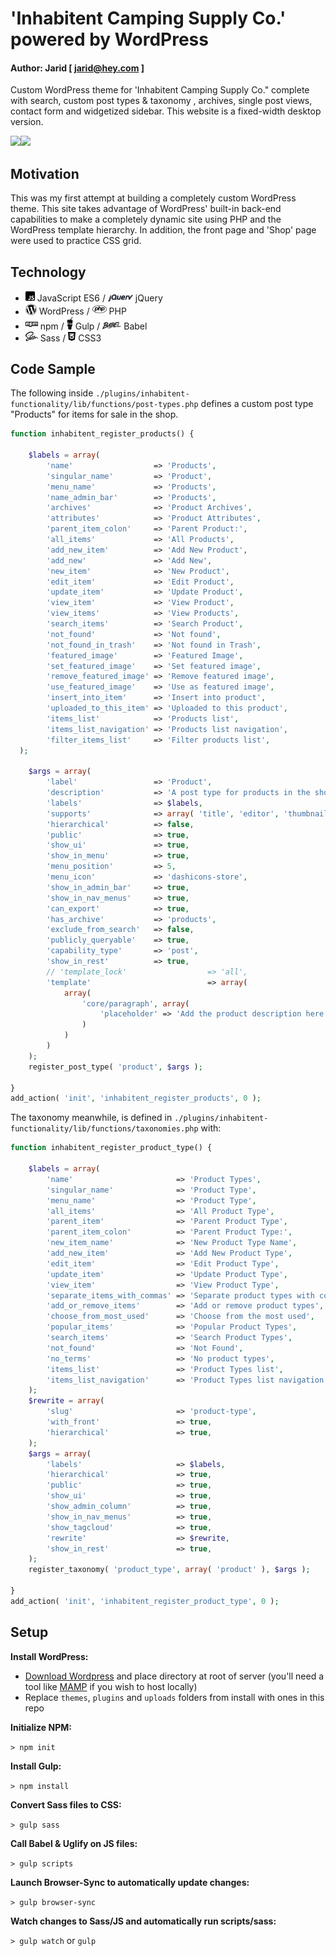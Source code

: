 # 'Inhabitent Camping Supply Co.' powered by WordPress

#### Author: Jarid [ <jarid@hey.com> ]

Custom WordPress theme for 'Inhabitent Camping Supply Co." complete with search, custom post types & taxonomy , archives, single post views, contact form and widgetized sidebar. This website is a fixed-width desktop version.

<img src="./themes/inhabitent-theme/assets/images/readme-images/home-demo.gif" width="425"><img src="./themes/inhabitent-theme/assets/images/readme-images/grid-demo.gif" width="425">

## Motivation

This was my first attempt at building a completely custom WordPress theme. This site takes advantage of WordPress' built-in back-end capabilities to make a completely dynamic site using PHP and the WordPress template hierarchy. In addition, the front page and 'Shop' page were used to practice CSS grid.

## Technology

- <img src="./themes/inhabitent-theme/assets/images/readme-images/js.svg" width="15"> JavaScript ES6 / <img src="./themes/inhabitent-theme/assets/images/readme-images/jquery.svg" width="40"> jQuery
- <img src="./themes/inhabitent-theme/assets/images/readme-images/wordpress.svg" width="18"> WordPress / <img src="./themes/inhabitent-theme/assets/images/readme-images/php.svg" width="23"> PHP
- <img src="./themes/inhabitent-theme/assets/images/readme-images/npm.svg" width="20"> npm / <img src="./themes/inhabitent-theme/assets/images/readme-images/gulp.svg" width="10"> Gulp / <img src="./themes/inhabitent-theme/assets/images/readme-images/babel.svg" width="30"> Babel
- <img src="./themes/inhabitent-theme/assets/images/readme-images/sass.svg" width="20"> Sass / <img src="./themes/inhabitent-theme/assets/images/readme-images/css3.svg" width="12"> CSS3

## Code Sample

The following inside `./plugins/inhabitent-functionality/lib/functions/post-types.php` defines a custom post type "Products" for items for sale in the shop.

```php
function inhabitent_register_products() {

	$labels = array(
		'name'                  => 'Products',
		'singular_name'         => 'Product',
		'menu_name'             => 'Products',
		'name_admin_bar'        => 'Products',
		'archives'              => 'Product Archives',
		'attributes'            => 'Product Attributes',
		'parent_item_colon'     => 'Parent Product:',
		'all_items'             => 'All Products',
		'add_new_item'          => 'Add New Product',
		'add_new'               => 'Add New',
		'new_item'              => 'New Product',
		'edit_item'             => 'Edit Product',
		'update_item'           => 'Update Product',
		'view_item'             => 'View Product',
		'view_items'            => 'View Products',
		'search_items'          => 'Search Product',
		'not_found'             => 'Not found',
		'not_found_in_trash'    => 'Not found in Trash',
		'featured_image'        => 'Featured Image',
		'set_featured_image'    => 'Set featured image',
		'remove_featured_image' => 'Remove featured image',
		'use_featured_image'    => 'Use as featured image',
		'insert_into_item'      => 'Insert into product',
		'uploaded_to_this_item' => 'Uploaded to this product',
		'items_list'            => 'Products list',
		'items_list_navigation' => 'Products list navigation',
		'filter_items_list'     => 'Filter products list',
  );
  
	$args = array(
		'label'                 => 'Product',
		'description'           => 'A post type for products in the shop.',
		'labels'                => $labels,
		'supports'              => array( 'title', 'editor', 'thumbnail', 'revisions' ),
		'hierarchical'          => false,
		'public'                => true,
		'show_ui'               => true,
		'show_in_menu'          => true,
		'menu_position'         => 5,
		'menu_icon'             => 'dashicons-store',
		'show_in_admin_bar'     => true,
		'show_in_nav_menus'     => true,
		'can_export'            => true,
		'has_archive'           => 'products',
		'exclude_from_search'   => false,
		'publicly_queryable'    => true,
		'capability_type'       => 'post',
		'show_in_rest'          => true,
		// 'template_lock'					=> 'all',
		'template'							=> array(
			array(
				'core/paragraph', array(
					'placeholder' => 'Add the product description here.'
				)
			)
		)
	);
	register_post_type( 'product', $args );

}
add_action( 'init', 'inhabitent_register_products', 0 );
```

The taxonomy meanwhile, is defined in `./plugins/inhabitent-functionality/lib/functions/taxonomies.php` with:

```php
function inhabitent_register_product_type() {

	$labels = array(
		'name'                       => 'Product Types',
		'singular_name'              => 'Product Type',
		'menu_name'                  => 'Product Type',
		'all_items'                  => 'All Product Type',
		'parent_item'                => 'Parent Product Type',
		'parent_item_colon'          => 'Parent Product Type:',
		'new_item_name'              => 'New Product Type Name',
		'add_new_item'               => 'Add New Product Type',
		'edit_item'                  => 'Edit Product Type',
		'update_item'                => 'Update Product Type',
		'view_item'                  => 'View Product Type',
		'separate_items_with_commas' => 'Separate product types with commas',
		'add_or_remove_items'        => 'Add or remove product types',
		'choose_from_most_used'      => 'Choose from the most used',
		'popular_items'              => 'Popular Product Types',
		'search_items'               => 'Search Product Types',
		'not_found'                  => 'Not Found',
		'no_terms'                   => 'No product types',
		'items_list'                 => 'Product Types list',
		'items_list_navigation'      => 'Product Types list navigation',
	);
	$rewrite = array(
		'slug'                       => 'product-type',
		'with_front'                 => true,
		'hierarchical'               => true,
	);
	$args = array(
		'labels'                     => $labels,
		'hierarchical'               => true,
		'public'                     => true,
		'show_ui'                    => true,
		'show_admin_column'          => true,
		'show_in_nav_menus'          => true,
		'show_tagcloud'              => true,
		'rewrite'                    => $rewrite,
		'show_in_rest'               => true,
	);
	register_taxonomy( 'product_type', array( 'product' ), $args );

}
add_action( 'init', 'inhabitent_register_product_type', 0 );
```

## Setup

**Install WordPress:**

- [Download Wordpress](https://wordpress.org/latest.zip) and place directory at root of server (you'll need a tool like [MAMP](https://www.mamp.info/en/) if you wish to host locally)
- Replace `themes`, `plugins` and `uploads` folders from install with ones in this repo

**Initialize NPM:**

`> npm init`

**Install Gulp:**

`> npm install`

**Convert Sass files to CSS:**

`> gulp sass`

**Call Babel & Uglify on JS files:**

`> gulp scripts`

**Launch Browser-Sync to automatically update changes:**

`> gulp browser-sync`

**Watch changes to Sass/JS and automatically run scripts/sass:**

`> gulp watch` or `gulp`
